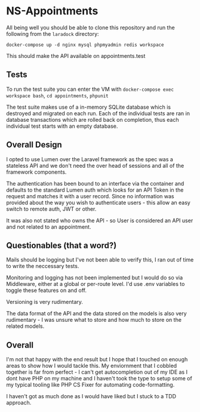 # NS-Appointments
All being well you should be able to clone this repository and run the following from the `laradock` directory:

`docker-compose up -d nginx mysql phpmyadmin redis workspace `

This should make the API available on appointments.test

## Tests
To run the test suite you can enter the VM with `docker-compose exec workspace bash`, `cd appointments`, `phpunit`

The test suite makes use of a in-memory SQLite database which is destroyed and migrated on each run. Each of the individual tests are ran in database transactions which are rolled back on completion, thus each individual test starts with an empty database.

## Overall Design
I opted to use Lumen over the Laravel framework as the spec was a stateless API and we don't need the over head of sessions and all of the framework components.

The authentication has been bound to an interface via the container and defaults to the standard Lumen auth which looks for an API Token in the request and matches it with a user record. Since no information was provided about the way you wish to authenticate users - this allow an easy switch to remote auth, JWT or other.

It was also not stated who owns the API - so User is considered an API user and not related to an appointment.

## Questionables (that a word?)
Mails should be logging but I've not been able to verify this, I ran out of time to write the neccessary tests.

Monitoring and logging has not been implemented but I would do so via Middleware, either at a global or per-route level. I'd use .env variables to toggle these features on and off.

Versioning is very rudimentary.

The data format of the API and the data stored on the models is also very rudimentary - I was unsure what to store and how much to store on the related models.

## Overall
I'm not that happy with the end result but I hope that I touched on enough areas to show how I would tackle this. My enviornment that I cobbled together is far from perfect - I can't get autocompletion out of my IDE as I dont have PHP on my machine and I haven't took the type to setup some of my typical tooling like PHP CS Fixer for automating code-formatting.

I haven't got as much done as I would have liked but I stuck to a TDD approach.

